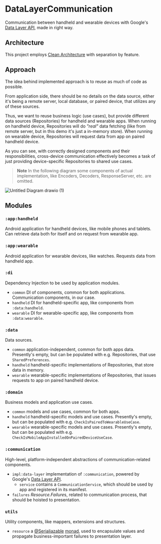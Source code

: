 # DataLayerCommunication
Communication between handheld and wearable devices with Google's [Data Layer API](https://developer.android.com/training/wearables/data/data-layer#send-and-sync-with-API), made in right way.

## Architecture
This project employs [Clean Architecture](https://blog.cleancoder.com/uncle-bob/2012/08/13/the-clean-architecture.html) with separation by feature.

## Approach
The idea behind implemented approach is to reuse as much of code as possible.

From application side, there should be no details on the data source, either it's being a remote server, local database, or paired device, that utilizes any of these sources.

Thus, we want to reuse business logic (use cases), but provide different data sources (Repositories) for handheld and wearable apps.
When running on handheld device, Repositories will do *"real"* data fetching (like from remote server, but in this demo it's just a in-memory store).
When running on wearable device, Repositories will request data from app on paired handheld device.

As you can see, with correctly designed components and their responsibilities, cross-device communication effectively becomes a task of just providing device-specific Repositories to shared use cases.

> **Note**
> In the following diagram some components of actual implementation, like Encoders, Decoders, ResponseServer, etc. are omitted.

![Untitled Diagram drawio (1)](https://user-images.githubusercontent.com/32337243/219979818-515e9078-011b-447f-ba69-16651814c48d.png)

## Modules

### `:app:handheld`
Android application for handheld devices, like mobile phones and tablets. Can retrieve data both for itself and on request from wearable app.

### `:app:wearable`
Android application for wearable devices, like watches. Requests data from handheld app.

### `:di`
Dependency Injection to be used by application modules.

 - `common` DI of components, common for both applications. Communication components, in our case.
 - `handheld` DI for handheld-specific app, like components from `:data:handheld`.
 - `wearable` DI for wearable-specific app, like components from `:data:wearable`.
 
### `:data`
Data sources.

- `common` application-independent, common for both apps data. Presently's empty, but can be populated with e.g. Repositories, that use `SharedPreferences`.
- `handheld` handheld-specific implementations of Repositories, that store data in memory.
- `wearable` wearable-specific implementations of Repositories, that issues requests to app on paired handheld device.

### `:domain`
Business models and application use cases.

- `common` models and use cases, common for both apps.
- `handheld` handheld-specific models and use cases. Presently's empty, but can be populated with e.g. `CheckIsPairedToWearableUseCase`.
- `wearable` wearable-specific models and use cases. Presently's empty, but can be populated with e.g. `CheckIsMobileAppInstalledOnPairedDeviceUseCase`.

### `:communication`
High-level, platform-independent abstractions of communication-related components.

- `impl:data-layer` implementation of `:communication`, powered by Google's [Data Layer API](https://developer.android.com/training/wearables/data/data-layer#send-and-sync-with-API).
    * `service` contains a `CommunicationService`, which should be used by app and registered in its manifest.
- `failures` *Resource.Failure*s, related to communication process, that should be hoisted to presentation.

### `utils`
Utility components, like mappers, extensions and structures.

- `resource` a [@Serialiazable](https://github.com/Kotlin/kotlinx.serialization) [monad](https://en.wikipedia.org/wiki/Monad_(functional_programming)), used to encapsulate values and propagate business-important failures to presentation layer.
